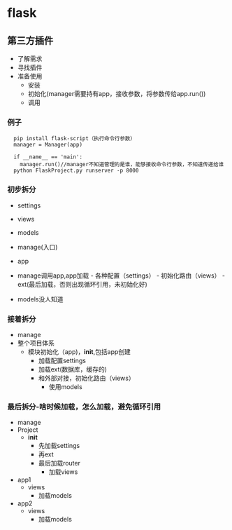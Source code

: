 # flask


## 第三方插件
- 了解需求
- 寻找插件
- 准备使用
    - 安装
    - 初始化(manager需要持有app，接收参数，将参数传给app.run())
    - 调用

### 例子
```
  pip install flask-script（执行命令行参数）
  manager = Manager(app)

  if __name__ == 'main':
    manager.run()//manager不知道管理的是谁，能够接收命令行参数，不知道传递给谁
  python FlaskProject.py runserver -p 8000 
```

### 初步拆分
- settings
- views
- models
- manage(入口)
- app

- manage调用app,app加载
                  - 各种配置（settings）
                  - 初始化路由（views）
                  - ext(最后加载，否则出现循环引用，未初始化好)
- models没人知道

### 接着拆分
- manage
- 整个项目体系
  - 模块初始化（app)，__init__,包括app创建
    - 加载配置settings
    - 加载ext(数据库，缓存的)
    - 和外部对接，初始化路由（views）
      - 使用models

### 最后拆分-啥时候加载，怎么加载，避免循环引用
- manage
- Project
  - __init__
    - 先加载settings
    - 再ext
    - 最后加载router
      - 加载views
- app1
  - views
    - 加载models
- app2
  - views
    - 加载models
